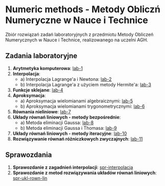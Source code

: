 # Numeric methods - Metody Obliczń Numeryczne w Nauce i Technice
Zbiór rozwiązań zadań laboratoryjnych z przedmiotu Metody Obliczeń Numerycznych w Nauce i Technice, realizowanego na uczelni AGH.
## Zadania laboratoryjne

1.  **Arytmetyka komputerowa**: [lab-1](./lab-1/)
2.  **Interpolacja**:
    * a) Interpolacja Lagrange'a i Newtona: [lab-2](./lab-2/)
    * b) Interpolacja Lagrange'a z użyciem metody Hermite'a: [lab-3](./lab-3/)
3.  **Funkcje sklejane**: [lab-4](./lab-4/)
4.  **Aproksymacja**:
    * a) Aproksymacja wielomianami algebraicznymi: [lab-5](./lab-5/)
    * b) Aproksymacja wielomianami trygonometrycznymi: [lab-6](./lab-6/)
5.  **Równania nieliniowe**: [lab-7](./lab-7/)
6.  **Układy równań liniowych - metody bezpośrednie**:
    * a) Metoda eliminacji Gaussa: [lab-8](./lab-8/)
    * b) Metoda eliminacji Gaussa i Thomasa: [lab-9](./lab-9/)
7.  **Układy równań liniowych - metody iteracyjne**: [lab-10](./lab-10/)
8.  **Rozwiązywanie równań różniczkowych zwyczajnych**: [lab-11](./lab-11/)
## Sprawozdania

1.  **Sprawozdanie z zagadnień interpolacji**: [spr-interpolacja](./spr-interpolacja/)
2.  **Sprawozdanie z metod rozwiązywania układów równań liniowych**: [spr-ukl-rown-lin](./spr-ukl-rown-lin/)
